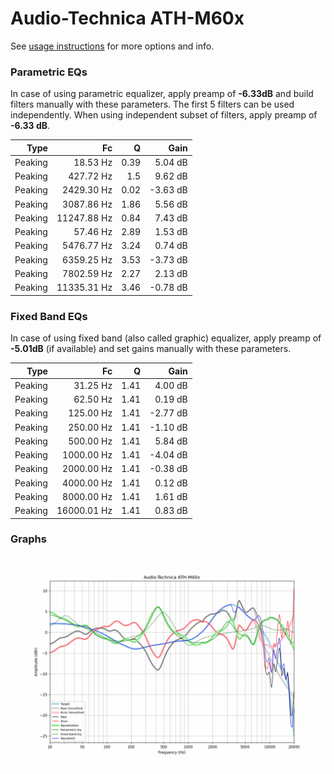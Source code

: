 # Audio-Technica ATH-M60x
See [usage instructions](https://github.com/jaakkopasanen/AutoEq#usage) for more options and info.

### Parametric EQs
In case of using parametric equalizer, apply preamp of **-6.33dB** and build filters manually
with these parameters. The first 5 filters can be used independently.
When using independent subset of filters, apply preamp of **-6.33 dB**.

| Type    | Fc          |    Q | Gain     |
|--------:|------------:|-----:|---------:|
| Peaking | 18.53 Hz    | 0.39 | 5.04 dB  |
| Peaking | 427.72 Hz   | 1.5  | 9.62 dB  |
| Peaking | 2429.30 Hz  | 0.02 | -3.63 dB |
| Peaking | 3087.86 Hz  | 1.86 | 5.56 dB  |
| Peaking | 11247.88 Hz | 0.84 | 7.43 dB  |
| Peaking | 57.46 Hz    | 2.89 | 1.53 dB  |
| Peaking | 5476.77 Hz  | 3.24 | 0.74 dB  |
| Peaking | 6359.25 Hz  | 3.53 | -3.73 dB |
| Peaking | 7802.59 Hz  | 2.27 | 2.13 dB  |
| Peaking | 11335.31 Hz | 3.46 | -0.78 dB |

### Fixed Band EQs
In case of using fixed band (also called graphic) equalizer, apply preamp of **-5.01dB**
(if available) and set gains manually with these parameters.

| Type    | Fc          |    Q | Gain     |
|--------:|------------:|-----:|---------:|
| Peaking | 31.25 Hz    | 1.41 | 4.00 dB  |
| Peaking | 62.50 Hz    | 1.41 | 0.19 dB  |
| Peaking | 125.00 Hz   | 1.41 | -2.77 dB |
| Peaking | 250.00 Hz   | 1.41 | -1.10 dB |
| Peaking | 500.00 Hz   | 1.41 | 5.84 dB  |
| Peaking | 1000.00 Hz  | 1.41 | -4.04 dB |
| Peaking | 2000.00 Hz  | 1.41 | -0.38 dB |
| Peaking | 4000.00 Hz  | 1.41 | 0.12 dB  |
| Peaking | 8000.00 Hz  | 1.41 | 1.61 dB  |
| Peaking | 16000.01 Hz | 1.41 | 0.83 dB  |

### Graphs
![](./Audio-Technica%20ATH-M60x.png)